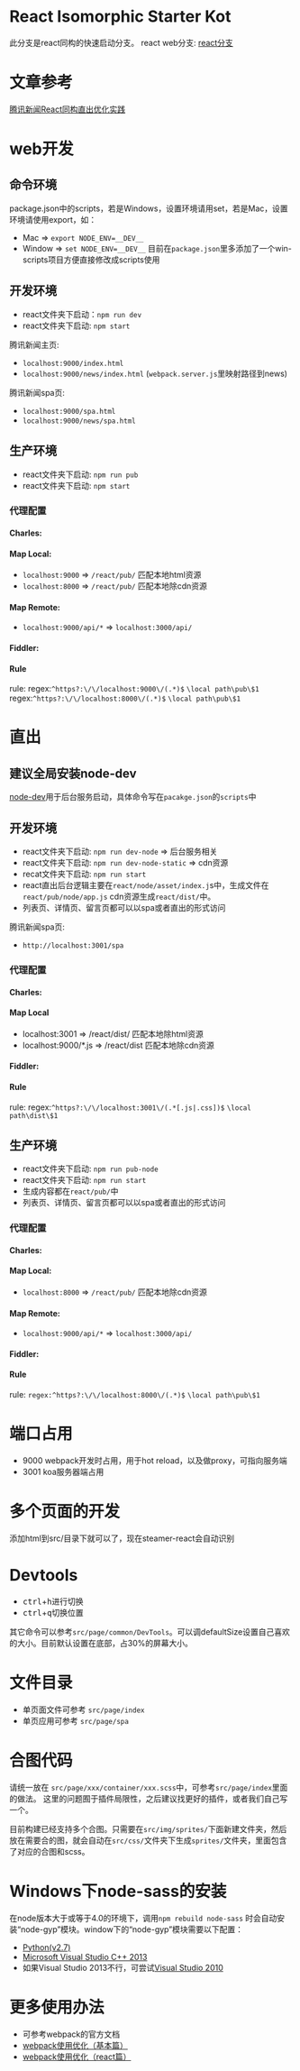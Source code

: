 # React Isomorphic Starter Kot
此分支是react同构的快速启动分支。 react web分支: [react分支](https://github.com/SteamerTeam/steamer-react/tree/react)


# 文章参考
[腾讯新闻React同构直出优化实践](https://github.com/lcxfs1991/blog/issues/10)

# web开发

## 命令环境
package.json中的scripts，若是Windows，设置环境请用set，若是Mac，设置环境请使用export，如：
* Mac => `export NODE_ENV=__DEV__`
* Window => `set NODE_ENV=__DEV__`
目前在`package.json`里多添加了一个win-scripts项目方便直接修改成scripts使用

## 开发环境
* react文件夹下启动：`npm run dev`
* react文件夹下启动: `npm start`

腾讯新闻主页:
* `localhost:9000/index.html` 
* `localhost:9000/news/index.html` (`webpack.server.js`里映射路径到news)

腾讯新闻spa页:
* `localhost:9000/spa.html`
* `localhost:9000/news/spa.html`


## 生产环境
* react文件夹下启动: `npm run pub`
* react文件夹下启动: `npm start`

### 代理配置
#### Charles:
#### Map Local: 
* `localhost:9000` => `/react/pub/` 匹配本地html资源
* `localhost:8000` => `/react/pub/` 匹配本地除cdn资源 

#### Map Remote: 
* `localhost:9000/api/*` => `localhost:3000/api/`

#### Fiddler:
#### Rule
rule:
regex:`^https?:\/\/localhost:9000\/(.*)$`    `\local path\pub\$1`
regex:`^https?:\/\/localhost:8000\/(.*)$`    `\local path\pub\$1`


# 直出
## 建议全局安装node-dev
[node-dev](https://www.npmjs.com/package/node-dev)用于后台服务启动，具体命令写在`pacakge.json`的`scripts`中

## 开发环境
* react文件夹下启动: `npm run dev-node` => 后台服务相关
* react文件夹下启动: `npm run dev-node-static`  => cdn资源
* recat文件夹下启动: `npm run start`
* react直出后台逻辑主要在`react/node/asset/index.j`s中，生成文件在`react/pub/node/app.js`
cdn资源生成`react/dist/`中。
* 列表页、详情页、留言页都可以以spa或者直出的形式访问

腾讯新闻spa页:
* `http://localhost:3001/spa`

### 代理配置
#### Charles:
#### Map Local
* localhost:3001 => /react/dist/ 匹配本地除html资源 
* localhost:9000/*.js => /react/dist 匹配本地除cdn资源 

#### Fiddler:
#### Rule
rule:
regex:`^https?:\/\/localhost:3001\/(.*[.js|.css])$`    `\local path\dist\$1`


## 生产环境
* react文件夹下启动: `npm run pub-node`
* react文件夹下启动: `npm run start`
* 生成内容都在`react/pub/`中
* 列表页、详情页、留言页都可以以spa或者直出的形式访问

### 代理配置
#### Charles:
#### Map Local: 
* `localhost:8000` => `/react/pub/` 匹配本地除cdn资源 

#### Map Remote: 
* `localhost:9000/api/*` => `localhost:3000/api/`

#### Fiddler:
#### Rule
rule:
`regex:^https?:\/\/localhost:8000\/(.*)$`    `\local path\pub\$1`

# 端口占用
* 9000 webpack开发时占用，用于hot reload，以及做proxy，可指向服务端
* 3001 koa服务器端占用

# 多个页面的开发
添加html到src/目录下就可以了，现在steamer-react会自动识别

# Devtools
* <kbd>ctrl</kbd>+<kbd>h</kbd>进行切换
* <kbd>ctrl</kbd>+<kbd>q</kbd>切换位置

其它命令可以参考`src/page/common/DevTools`。可以调defaultSize设置自己喜欢的大小。目前默认设置在底部，占30%的屏幕大小。

# 文件目录
* 单页面文件可参考 `src/page/index`
* 单页应用可参考 `src/page/spa`


# 合图代码
请统一放在 `src/page/xxx/container/xxx.scss`中，可参考`src/page/index`里面的做法。
这里的问题囿于插件局限性，之后建议找更好的插件，或者我们自己写一个。

目前构建已经支持多个合图。只需要在`src/img/sprites/`下面新建文件夹，然后放在需要合的图，就会自动在`src/css/`文件夹下生成`sprites/`文件夹，里面包含了对应的合图和scss。

# Windows下node-sass的安装
在node版本大于或等于4.0的环境下，调用`npm rebuild node-sass` 时会自动安装“node-gyp”模块。window下的“node-gyp”模块需要以下配置：

* [Python(v2.7)](https://www.python.org/ftp/python/2.7.9/python-2.7.9.amd64.msi)
* [Microsoft Visual Studio C++ 2013](https://www.visualstudio.com/downloads/download-visual-studio-vs#d-express-windows-desktop)
* 如果Visual Studio 2013不行，可尝试[Visual Studio 2010](https://github.com/nodejs/node-gyp/wiki/Visual-Studio-2010-Setup)

# 更多使用办法
* 可参考webpack的官方文档
* [webpack使用优化（基本篇）](https://github.com/lcxfs1991/blog/issues/2)
* [webpack使用优化（react篇）](https://github.com/lcxfs1991/blog/issues/7)
